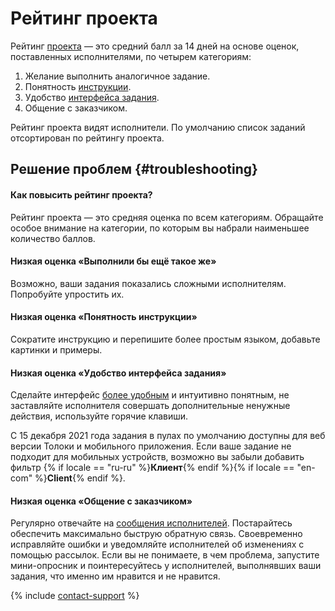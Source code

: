 # Рейтинг проекта

Рейтинг [проекта](../../glossary.md#project-ru) — это средний балл за 14 дней на основе оценок, поставленных исполнителями, по четырем категориям:

1. Желание выполнить аналогичное задание.
1. Понятность [инструкции](../../glossary.md#task-instruction-ru).
1. Удобство [интерфейса задания](../../glossary.md#task-interface-ru).
1. Общение с заказчиком.

Рейтинг проекта видят исполнители. По умолчанию список заданий отсортирован по рейтингу проекта.


## Решение проблем {#troubleshooting}

#### Как повысить рейтинг проекта?

Рейтинг проекта — это средняя оценка по всем категориям. Обращайте особое внимание на категории, по которым вы набрали наименьшее количество баллов.

#### Низкая оценка «Выполнили бы ещё такое же»

Возможно, ваши задания показались сложными исполнителям. Попробуйте упростить их.

#### Низкая оценка «Понятность инструкции»

Сократите инструкцию и перепишите более простым языком, добавьте картинки и примеры.

#### Низкая оценка «Удобство интерфейса задания»

Сделайте интерфейс [более удобным](spec.md) и интуитивно понятным, не заставляйте исполнителя совершать дополнительные ненужные действия, используйте горячие клавиши.

С 15 декабря 2021 года задания в пулах по умолчанию доступны для веб версии Толоки и мобильного приложения. Если ваше задание не подходит для мобильных устройств, возможно вы забыли добавить фильтр {% if locale == "ru-ru" %}**Клиент**{% endif %}{% if locale == "en-com" %}**Client**{% endif %}.

#### Низкая оценка «Общение с заказчиком»

Регулярно отвечайте на [сообщения исполнителей](messaging.md). Постарайтесь обеспечить максимально быструю обратную связь. Своевременно исправляйте ошибки и уведомляйте исполнителей об изменениях с помощью рассылок.
Если вы не понимаете, в чем проблема, запустите мини-опросник и поинтересуйтесь у исполнителей, выполнявших ваши задания, что именно им нравится и не нравится.

{% include [contact-support](../_includes/contact-support-help.md) %}